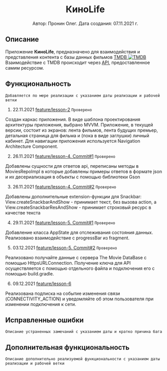 <h1 align="center">КиноLife</h1>

<p align="center"> Автор: Пронин Олег. Дата создания: 07.11.2021 г.</p>

## Описание
Приложение **КиноLife**, предназначено для взаимодействия и представления контента с базы данных фильмов [TMDB ![TMDB](https://www.themoviedb.org/assets/2/favicon-16x16-b362d267873ce9c5a39f686a11fe67fec2a72ed25fa8396c11b71aa43c938b11.png)](https://www.themoviedb.org/about)
Взаимодействие с TMDB происходит через [API](https://developers.themoviedb.org/3/getting-started/introduction), предоставленное самим ресурсом.
## Функциональность
`Добавляется по мере реализации с указанием даты реализации и рабочей ветки`

1. 22.11.2021 [feature/lesson-2](https://github.com/Oleg-Pronin/MovieLife/pull/1) `Проверено`

Создан каркас приложения. В виде шаблона проектирования архитектуры приложения, выбрано MVVM. Приложение, в текущей версии, состоит из экранов: лента фильмов, лента будущих премьер, детальная страница для фильма и (пока в виде заглушки) личный кабинет. Для навигации приложения используется Navigation Architecture Component.

2. 26.11.2021 [feature/lesson-4. Commit#1](https://github.com/Oleg-Pronin/MovieLife/pull/3/commits/594508b7963da47e55babc69d8b53b00a8e5d0f8) `Проверено`

Добавлены сущности для ответов api, переписаны методы в MoviesRepoImpl в которые добавлены примеры ответов в формате json и их десериализация в объекты с помощью библиотеки Gson

3. 26.11.2021 [feature/lesson-4. Commit#2](https://github.com/Oleg-Pronin/MovieLife/pull/3/commits/dd8017b20189f7e94586c178183c016c6fbfc82b) `Проверено`

Добавлены дополнительные extension-функции для Snackbar: View.createSnackbarAndShow - принимает текст, без вызова action, а View.createSnackbarResAndShow - принимает строковый ресурс в качестве текста

4. 29.11.2021 [feature/lesson-5. Commit#1](https://github.com/Oleg-Pronin/MovieLife/pull/4/commits/c2076bb0d29fdaeb9b38cc61cf6d0a33cedf2c37) `Проверено`

Добавление класса AppState для отслеживания состояния данных. Реализовано взаимодействие с progressBar из fragment.

5. 03.12.2021 [feature/lesson-5. Commit#2](https://github.com/Oleg-Pronin/MovieLife/pull/4/commits/75f35a4733ca12055b6feae59fcd9a6689910333) `Проверено`

Реализовано получайте данные с сервера The Movie DataBase с помощью HttpsURLConnection. Получение ключа для API осуществляется с помощью отдельного файла и подключения его с помощью build.gradle.

6. 09.12.2021 [feature/lesson-6](https://github.com/Oleg-Pronin/MovieLife/pull/5)

Реализована подписка на событие изменения связи (CONNECTIVITY_ACTION) и уведомляйте об этом пользователя при изменении подключения к сети.

## Исправленные ошибки
`Описание устраненных замечаний с указанием даты и кратко причина бага`

## Дополнительная функциональность
`Описание дополнительно реализуемой функциональности с указанием даты реализации и рабочей ветки`
